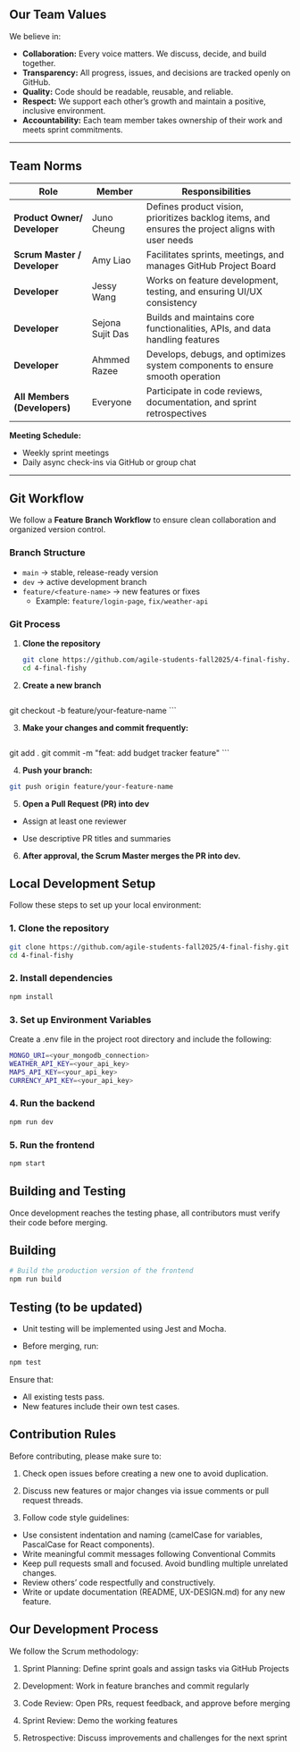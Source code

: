 
## Our Team Values

We believe in:
- **Collaboration:** Every voice matters. We discuss, decide, and build together.  
- **Transparency:** All progress, issues, and decisions are tracked openly on GitHub.  
- **Quality:** Code should be readable, reusable, and reliable.  
- **Respect:** We support each other’s growth and maintain a positive, inclusive environment.  
- **Accountability:** Each team member takes ownership of their work and meets sprint commitments.

---

## Team Norms

| Role | Member | Responsibilities |
|------|---------|------------------|
| **Product Owner/ Developer** | Juno Cheung | Defines product vision, prioritizes backlog items, and ensures the project aligns with user needs |
| **Scrum Master / Developer** | Amy Liao | Facilitates sprints, meetings, and manages GitHub Project Board |
| **Developer** | Jessy Wang | Works on feature development, testing, and ensuring UI/UX consistency |
| **Developer** | Sejona Sujit Das | Builds and maintains core functionalities, APIs, and data handling features |
| **Developer** | Ahmmed Razee | Develops, debugs, and optimizes system components to ensure smooth operation |
| **All Members (Developers)** | Everyone | Participate in code reviews, documentation, and sprint retrospectives |

**Meeting Schedule:**  
- Weekly sprint meetings 
- Daily async check-ins via GitHub or group chat  

---

## Git Workflow

We follow a **Feature Branch Workflow** to ensure clean collaboration and organized version control.

### Branch Structure
- `main` → stable, release-ready version  
- `dev` → active development branch  
- `feature/<feature-name>` → new features or fixes  
  - Example: `feature/login-page`, `fix/weather-api`

### Git Process
1. **Clone the repository**
   ```bash
   git clone https://github.com/agile-students-fall2025/4-final-fishy.git
   cd 4-final-fishy
   ```
2. **Create a new branch**
   ```bash
git checkout -b feature/your-feature-name
    ```

3. **Make your changes and commit frequently:**
    ```bash
git add .
git commit -m "feat: add budget tracker feature"
    ```

4. **Push your branch:**
  ```bash
git push origin feature/your-feature-name
  ```

5. **Open a Pull Request (PR) into dev**

- Assign at least one reviewer

- Use descriptive PR titles and summaries

6. **After approval, the Scrum Master merges the PR into dev.**

 ## Local Development Setup

Follow these steps to set up your local environment:

### 1. Clone the repository
```bash
git clone https://github.com/agile-students-fall2025/4-final-fishy.git
cd 4-final-fishy
```
### 2. Install dependencies
```bash
npm install
```
### 3. Set up Environment Variables

Create a .env file in the project root directory and include the following:
```bash
MONGO_URI=<your_mongodb_connection>
WEATHER_API_KEY=<your_api_key>
MAPS_API_KEY=<your_api_key>
CURRENCY_API_KEY=<your_api_key>
```
### 4. Run the backend
```bash
npm run dev
```
### 5. Run the frontend
```bash
npm start
```

## Building and Testing

Once development reaches the testing phase, all contributors must verify their code before merging.

## Building
```bash
# Build the production version of the frontend
npm run build
```
## Testing (to be updated)

- Unit testing will be implemented using Jest and Mocha.

- Before merging, run:
```bash
npm test
```
Ensure that:
- All existing tests pass.
- New features include their own test cases.

## Contribution Rules

Before contributing, please make sure to:

1. Check open issues before creating a new one to avoid duplication.

2. Discuss new features or major changes via issue comments or pull request threads.

3. Follow code style guidelines:

  - Use consistent indentation and naming (camelCase for variables, PascalCase for React components).
  - Write meaningful commit messages following Conventional Commits
  - Keep pull requests small and focused. Avoid bundling multiple unrelated changes.
  - Review others’ code respectfully and constructively.
  - Write or update documentation (README, UX-DESIGN.md) for any new feature.

## Our Development Process

We follow the Scrum methodology:

1. Sprint Planning: Define sprint goals and assign tasks via GitHub Projects

2. Development: Work in feature branches and commit regularly

3. Code Review: Open PRs, request feedback, and approve before merging

4. Sprint Review: Demo the working features

5. Retrospective: Discuss improvements and challenges for the next sprint
